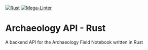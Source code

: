 [![Rust](https://github.com/thomaseolsen/archaeology_rust_api/actions/workflows/rust.yml/badge.svg)](https://github.com/thomaseolsen/archaeology_rust_api/actions/workflows/rust.yml)
[![Mega-Linter](https://github.com/thomaseolsen/archaeology_rust_api/actions/workflows/mega-linter.yml/badge.svg)](https://github.com/thomaseolsen/archaeology_rust_api/actions/workflows/mega-linter.yml)

# Archaeology API - Rust
A backend API for the Archaeology Field Notebook written in Rust
